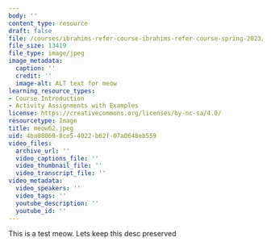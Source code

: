```yaml
---
body: ''
content_type: resource
draft: false
file: /courses/ibrahims-refer-course-ibrahims-refer-course-spring-2023/meow62.jpeg
file_size: 13419
file_type: image/jpeg
image_metadata:
  caption: ''
  credit: ''
  image-alt: ALT text for meow
learning_resource_types:
- Course Introduction
- Activity Assignments with Examples
license: https://creativecommons.org/licenses/by-nc-sa/4.0/
resourcetype: Image
title: meow62.jpeg
uid: 4ba08069-8ce5-4022-b62f-07a0648eb559
video_files:
  archive_url: ''
  video_captions_file: ''
  video_thumbnail_file: ''
  video_transcript_file: ''
video_metadata:
  video_speakers: ''
  video_tags: ''
  youtube_description: ''
  youtube_id: ''
---
```

This is a test meow. Lets keep this desc preserved